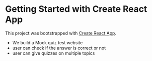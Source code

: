 # Getting Started with Create React App

This project was bootstrapped with [Create React App](https://github.com/facebook/create-react-app).

- We build a Mock quiz test website
- user can check if the answer is correct or not
- user can give quizzes on multiple topics
